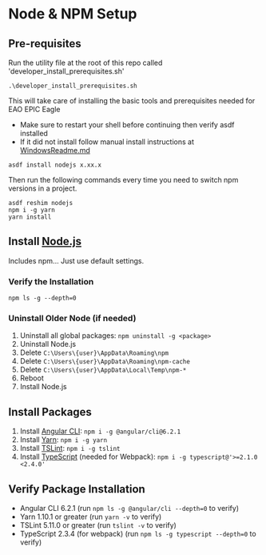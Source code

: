 # Node & NPM Setup

## Pre-requisites

Run the utility file at the root of this repo called 'developer_install_prerequisites.sh'

```
.\developer_install_prerequisites.sh
```

This will take care of installing the basic tools and prerequisites needed for EAO EPIC Eagle
- Make sure to restart your shell before continuing then verify asdf installed
- If it did not install follow manual install instructions at [WindowsReadme.md](https://github.com/bcgov/eagle-dev-guides/blob/master/WindowsReadme.md})

```
asdf install nodejs x.xx.x
```

Then run the following commands every time you need to switch npm versions in a project.

```
asdf reshim nodejs
npm i -g yarn
yarn install
```


## Install [Node.js](https://nodejs.org/)

Includes npm... Just use default settings.

### Verify the Installation

```
npm ls -g --depth=0
```

### Uninstall Older Node (if needed)

1. Uninstall all global packages: `npm uninstall -g <package>`
1. Uninstall Node.js
1. Delete `C:\Users\{user}\AppData\Roaming\npm`
1. Delete `C:\Users\{user}\AppData\Roaming\npm-cache`
1. Delete `C:\Users\{user}\AppData\Local\Temp\npm-*`
1. Reboot
1. Install Node.js 

## Install Packages

1. Install [Angular CLI](https://angular.io/): `npm i -g @angular/cli@6.2.1`
1. Install [Yarn](https://yarnpkg.com/): `npm i -g yarn`
1. Install [TSLint](https://palantir.github.io/tslint/): `npm i -g tslint`
1. Install [TypeScript](https://www.npmjs.com/package/typescript) (needed for Webpack): `npm i -g typescript@'>=2.1.0 <2.4.0'`


## Verify Package Installation

- Angular CLI 6.2.1 (run `npm ls -g @angular/cli --depth=0` to verify)
- Yarn 1.10.1 or greater (run `yarn -v` to verify)
- TSLint 5.11.0 or greater  (run `tslint -v` to verify)
- TypeScript 2.3.4 (for webpack) (run `npm ls -g typescript --depth=0` to verify)

